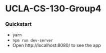 # UCLA-CS-130-Group4

### Quickstart

- `yarn`
- `npm run dev-server`
- Open http://localhost:8080/ to see the app
